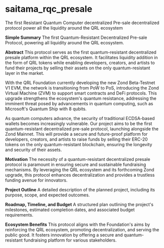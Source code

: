 # saitama_rqc_presale
The first Resistant Quantum Computer decentralized Pre-sale decentralized protocol power all the liquidity around the QRL ecosystem

**Simple Summary**
The first Quantum-Resistant Decentralized Pre-sale Protocol, powering all liquidity around the QRL ecosystem.

**Abstract**
This protocol serves as the first quantum-resistant decentralized presale platform within the QRL ecosystem. It facilitates liquidity addition in the form of QRL tokens while enabling developers, creators, and artists to fund their projects by selling their assets on the only quantum-resistant layer in the market.

With the QRL Foundation currently developing the new Zond Beta-Testnet V1 EVM, the network is transitioning from PoW to PoS, introducing the Zond Virtual Machine (ZVM) to support smart contracts and DeFi protocols. This upgrade strengthens the ecosystem's quantum resistance, addressing the imminent threat posed by advancements in quantum computing, such as Microsoft's Quantum Ship with 8 qubits.

As quantum computers advance, the security of traditional ECDSA-based wallets becomes increasingly vulnerable. Our project aims to be the first quantum-resistant decentralized pre-sale protocol, launching alongside the Zond Mainnet. This will provide a secure and future-proof platform for developers, creators, and artists to raise funds by selling their ERC-20 tokens on the only quantum-resistant blockchain, ensuring the longevity and security of their assets.

**Motivation**
The necessity of a quantum-resistant decentralized presale protocol is paramount in ensuring secure and sustainable fundraising mechanisms. By leveraging the QRL ecosystem and its forthcoming Zond upgrade, this protocol enhances decentralization and provides a trustless funding avenue for innovators.

**Project Outline**
A detailed description of the planned project, including its purpose, scope, and expected outcomes.

**Roadmap, Timeline, and Budget**
A structured plan outlining the project's milestones, estimated completion dates, and associated budget requirements.

**Ecosystem Benefits**
This protocol aligns with the Foundation's aims by reinforcing the QRL ecosystem, promoting decentralization, and serving the public good. It fosters innovation by offering a secure and quantum-resistant fundraising platform for various stakeholders.



